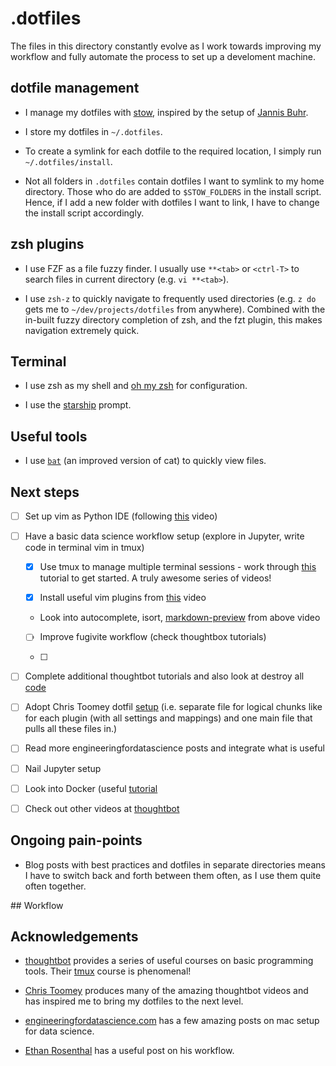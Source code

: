# .dotfiles

The files in this directory constantly evolve as I work towards improving my
workflow and fully automate the process to set up a develoment machine.

## dotfile management

- I manage my dotfiles with [stow](https://alexpearce.me/2016/02/managing-dotfiles-with-stow/), inspired by the setup of [Jannis Buhr](https://github.com/jmbuhr/.dotfiles).

- I store my dotfiles in `~/.dotfiles`.

- To create a symlink for each dotfile to the required location, I simply run `~/.dotfiles/install`.

- Not all folders in `.dotfiles` contain dotfiles I want to symlink to my home directory. Those who do are added to `$STOW_FOLDERS` in the install script. Hence, if I add a new folder with dotfiles I want to link, I have to change the install script accordingly.


## zsh plugins

- I use FZF as a file fuzzy finder. I usually use `**<tab>` or `<ctrl-T>` to search files in current directory (e.g. `vi **<tab>`).

- I use `zsh-z` to quickly navigate to frequently used directories (e.g. `z do`
  gets me to `~/dev/projects/dotfiles` from anywhere). Combined with the
  in-built fuzzy directory completion of zsh, and the fzt plugin, this makes
  navigation extremely quick.


## Terminal

- I use zsh as my shell and [oh my zsh](https://ohmyz.sh) for configuration.

- I use the [starship](https://starship.rs) prompt.





## Useful tools

- I use [`bat`](https://github.com/sharkdp/bat) (an improved version of cat) to
  quickly view files.


## Next steps

- [ ] Set up vim as Python IDE (following [this](https://www.youtube.com/watch?v=gfa1_6OeOkk) video)

- [ ] Have a basic data science workflow setup (explore in Jupyter, write code in terminal vim in tmux)
      
    - [x] Use tmux to manage multiple terminal sessions - work through [this](https://thoughtbot.com/upcase/tmux) tutorial to get started. A truly awesome series of videos!

    - [x] Install useful vim plugins from [this](https://www.youtube.com/watch?v=gfa2_6OeOkk) video

    - Look into autocomplete, isort, [markdown-preview](https://github.com/iamcco/markdown-preview.nvim) from above video

    - [ ] Improve fugivite workflow (check thoughtbox tutorials)

    - [ ] 

- [ ] Complete additional thoughtbot tutorials and also look at destroy all [code](https://www.destroyallsoftware.com/screencasts)

- [ ] Adopt Chris Toomey dotfil [setup](https://github.com/christoomey/dotfiles) (i.e. separate file for logical chunks like for each plugin (with all settings and mappings) and one main file that pulls all these files in.)

- [ ] Read more engineeringfordatascience posts and integrate what is useful

- [ ] Nail Jupyter setup

- [ ] Look into Docker (useful
  [tutorial](https://www.youtube.com/playlist?list=PLy7NrYWoggjzfAHlUusx2wuDwfCrmJYcs) 

- [ ] Check out other videos at [thoughtbot](https://thoughtbot.com/)


## Ongoing pain-points

- Blog posts with best practices and dotfiles in separate directories means I have to switch back and forth between them often, as I use them quite often together.


## Workflow



## Acknowledgements

- [thoughtbot](https://thoughtbot.com/upcase) provides a series of useful
  courses on basic programming tools. Their
  [tmux](https://thoughtbot.com/upcase/tmux) course is phenomenal!

- [Chris Toomey](https://github.com/christoomey) produces many of the amazing thoughtbot videos and has inspired me to bring my dotfiles to the next level.

- [engineeringfordatascience.com](https://engineeringfordatascience.com/) has a
  few amazing posts on mac setup for data science.

- [Ethan
  Rosenthal](https://www.ethanrosenthal.com/2022/02/01/everything-gets-a-package/)
  has a useful post on his workflow.
